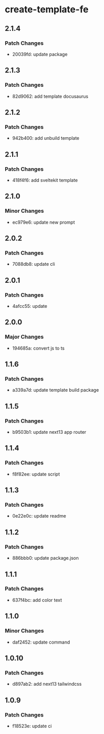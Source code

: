 # create-template-fe

## 2.1.4

### Patch Changes

- 20039fd: update package

## 2.1.3

### Patch Changes

- 82d9062: add template docusaurus

## 2.1.2

### Patch Changes

- 942b400: add unbuild template

## 2.1.1

### Patch Changes

- 418f4f6: add sveltekit template

## 2.1.0

### Minor Changes

- ec979e6: update new prompt

## 2.0.2

### Patch Changes

- 7088db8: update cli

## 2.0.1

### Patch Changes

- 4afcc55: update

## 2.0.0

### Major Changes

- 194685a: convert js to ts

## 1.1.6

### Patch Changes

- a339a7d: update template build package

## 1.1.5

### Patch Changes

- b9503b1: update next13 app router

## 1.1.4

### Patch Changes

- f8f82ee: update script

## 1.1.3

### Patch Changes

- 0e22e0c: update readme

## 1.1.2

### Patch Changes

- 886bbb0: update package.json

## 1.1.1

### Patch Changes

- 637f4bc: add color text

## 1.1.0

### Minor Changes

- daf2452: update command

## 1.0.10

### Patch Changes

- d897ab2: add next13 tailwindcss

## 1.0.9

### Patch Changes

- f18523e: update ci
